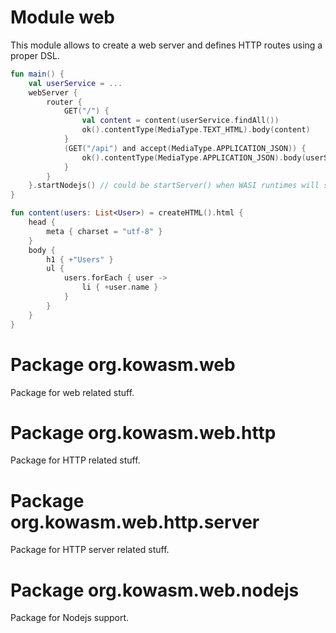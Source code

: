 # Module web

This module allows to create a web server and defines HTTP routes using a proper DSL.

```kotlin
fun main() {
    val userService = ...
    webServer {
        router {
            GET("/") {
                val content = content(userService.findAll())
                ok().contentType(MediaType.TEXT_HTML).body(content)
            }
            (GET("/api") and accept(MediaType.APPLICATION_JSON)) {
                ok().contentType(MediaType.APPLICATION_JSON).body(userService.findAll())
            }
        }
    }.startNodejs() // could be startServer() when WASI runtimes will support WasmGC
}

fun content(users: List<User>) = createHTML().html {
    head {
        meta { charset = "utf-8" }
    }
    body {
        h1 { +"Users" }
        ul {
            users.forEach { user ->
                li { +user.name }
            }
        }
    }
}
```

# Package org.kowasm.web

Package for web related stuff.

# Package org.kowasm.web.http

Package for HTTP related stuff.

# Package org.kowasm.web.http.server

Package for HTTP server related stuff.

# Package org.kowasm.web.nodejs

Package for Nodejs support.